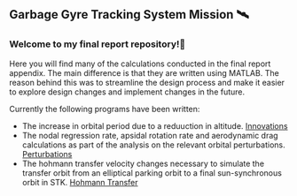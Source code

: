 ## Garbage Gyre Tracking System Mission 🛰️
### Welcome to my final report repository!👋

Here you will find many of the calculations conducted in the final report appendix. The main difference is that they are written using MATLAB. 
The reason behind this was to streamline the design process and make it easier to explore design changes and implement changes in the future.

Currently the following programs have been written:
- The increase in orbital period due to a reduuction in altitude. [Innovations](https://github.com/nathansivalingam/space-systems-architecture-matlab/blob/main/My%20Satellite%20Mission/innovations.m)
- The nodal regression rate, apsidal rotation rate and aerodynamic drag calculations as part of the analysis on the relevant orbital perturbations. [Perturbations](https://github.com/nathansivalingam/space-systems-architecture-matlab/blob/main/My%20Satellite%20Mission/perturbations.m)
- The hohmann transfer velocity changes necessary to simulate the transfer orbit from an elliptical parking orbit to a final sun-synchronous orbit in STK. [Hohmann Transfer](https://github.com/nathansivalingam/space-systems-architecture-matlab/blob/main/My%20Satellite%20Mission/hohmann_transfer_parking_orbit_to_final_orbit.m)

